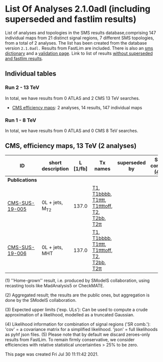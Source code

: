 # List Of Analyses 2.1.0adl (including superseded and fastlim results)
List of analyses and topologies in the SMS results database,comprising 147 individual maps from 21 distinct signal regions, 7 different SMS topologies, from a total of 2 analyses.
The list has been created from the database version `2.1.0adl.`
Results from FastLim are included. There is also an  [sms dictionary](SmsDictionary210adl) and a [validation page](Validation210adl).
Link to list of results [without superseded and fastlim results](ListOfAnalyses210adl).

## Individual tables

### Run 2 - 13 TeV
In total, we have results from 0 ATLAS and 2 CMS 13 TeV searches.
 * [CMS efficiency maps](#CMSefficiencymaps13): 2  analyses, 14 results, 147 individual maps

### Run 1 - 8 TeV
In total, we have results from 0 ATLAS and 0 CMS 8 TeV searches.

<a name="CMSefficiencymaps13"></a>
## CMS, efficiency maps, 13 TeV (2 analyses)

| **ID** | **short description** | **L [1/fb]** | **Tx names** | **superseded by** | **SR comb. [(4)](#A4)** |
|--------|-----------------------|--------------|--------------|-------------------|-------------------------|
| **Publications** | | | | | |
| [CMS-SUS-19-005](http://cms-results.web.cern.ch/cms-results/public-results/publications/SUS-19-005/index.html)<a name="CMS-SUS-19-005"></a> | 0L + jets, M<sub>T2</sub> | 137.0 | [T1](SmsDictionary210adl+superseded#T1), [T1bbbb](SmsDictionary210adl+superseded#T1bbbb), [T1tttt](SmsDictionary210adl+superseded#T1tttt), [T1ttttoff](SmsDictionary210adl+superseded#T1ttttoff), [T2](SmsDictionary210adl+superseded#T2), [T2bb](SmsDictionary210adl+superseded#T2bb), [T2tt](SmsDictionary210adl+superseded#T2tt) | |  |
| [CMS-SUS-19-006](http://cms-results.web.cern.ch/cms-results/public-results/publications/SUS-19-006/index.html)<a name="CMS-SUS-19-006"></a> | 0L + jets, MHT | 137.0 | [T1](SmsDictionary210adl+superseded#T1), [T1bbbb](SmsDictionary210adl+superseded#T1bbbb), [T1tttt](SmsDictionary210adl+superseded#T1tttt), [T1ttttoff](SmsDictionary210adl+superseded#T1ttttoff), [T2](SmsDictionary210adl+superseded#T2), [T2bb](SmsDictionary210adl+superseded#T2bb), [T2tt](SmsDictionary210adl+superseded#T2tt) | |  |


<a name='A1'>(1)</a> ''Home-grown'' result, i.e. produced by SModelS collaboration, using recasting tools like MadAnalysis5 or CheckMATE.

<a name='A2'>(2)</a> Aggregated result; the results are the public ones, but aggregation is done by the SModelS collaboration.

<a name='A3'>(3)</a> Expected upper limits ('exp. ULs'): Can be used to compute a crude approximation of a likelihood, modelled as a truncated Gaussian.

<a name='A4'>(4)</a> Likelihood information for combination of signal regions ('SR comb.'): 'cov' = a covariance matrix for a simplified likelihood. 'json' = full likelihoods as pyhf json files.
<a name='A5'>(5)</a> Please note that by default we discard zeroes-only results from FastLim. To remain firmly conservative, we consider efficiencies with relative statistical uncertainties > 25% to be zero.


This page was created Fri Jul 30 11:11:42 2021.
